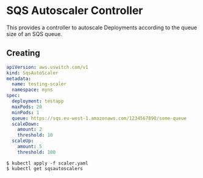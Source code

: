 # SQS Autoscaler Controller

This provides a controller to autoscale Deployments according to the queue size of an SQS queue.

## Creating

```yaml
apiVersion: aws.uswitch.com/v1
kind: SqsAutoScaler
metadata:
  name: testing-scaler
  namespace: myns
spec:
  deployment: testapp
  maxPods: 20
  minPods: 1
  queue: https://sqs.eu-west-1.amazonaws.com/1234567890/some-queue
  scaleDown:
    amount: 2
    threshold: 10
  scaleUp:
    amount: 5
    threshold: 100
```

```
$ kubectl apply -f scaler.yaml
$ kubectl get sqsautoscalers
```
